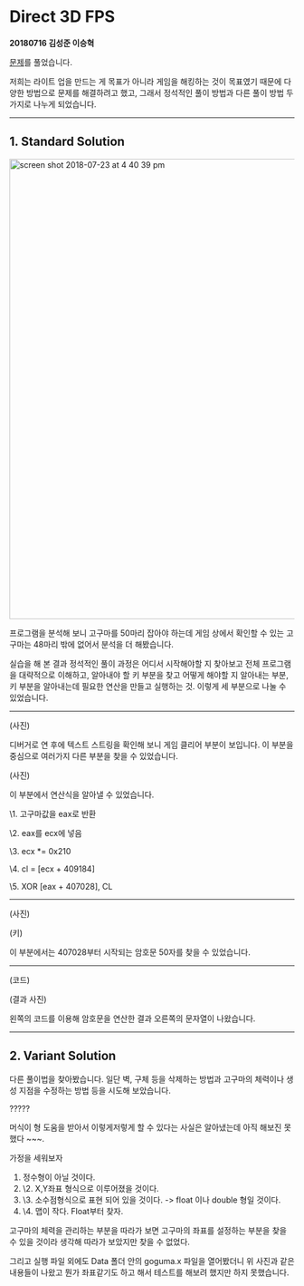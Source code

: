 # Direct 3D FPS

**20180716 김성준 이승혁**

[문제](http://reversing.kr/challenge.php)를 풀었습니다.

저희는 라이트 업을 만드는 게 목표가 아니라 게임을 해킹하는 것이 목표였기 때문에 다양한 방법으로 문제를 해결하려고 했고, 그래서 정석적인 풀이 방법과 다른 풀이 방법 두 가지로 나누게 되었습니다. 

------

## 1. Standard Solution

<img width="812" alt="screen shot 2018-07-23 at 4 40 39 pm" src="https://user-images.githubusercontent.com/40850499/43063584-3799a1e6-8e97-11e8-8879-0178dfbef18c.png">

프로그램을 분석해 보니 고구마를 50마리 잡아야 하는데 게임 상에서 확인할 수 있는 고구마는 48마리 밖에 없어서 분석을 더 해봤습니다.

실습을 해 본 결과 정석적인 풀이 과정은 어디서 시작해야할 지 찾아보고 전체 프로그램을 대략적으로 이해하고, 알아내야 할 키 부분을 찾고 어떻게 해야할 지 알아내는 부분, 키 부분을 알아내는데 필요한 연산을 만들고 실행하는 것. 이렇게 세 부분으로 나눌 수 있었습니다.

------

(사진)

디버거로 연 후에 텍스트 스트링을 확인해 보니 게임 클리어 부분이 보입니다. 이 부분을 중심으로 여러가지 다른 부분을 찾을 수 있었습니다.  

(사진)

이 부분에서 연산식을 알아낼 수 있었습니다.

\1. 고구마값을 eax로 반환

\2. eax를 ecx에 넣음

\3. ecx *= 0x210

\4. cl = [ecx + 409184]

\5. XOR [eax + 407028], CL

------

(사진)

(키)

이 부분에서는 407028부터 시작되는 암호문 50자를 찾을 수 있었습니다. 

------

(코드)

(결과 사진)

왼쪽의 코드를 이용해 암호문을 연산한 결과 오른쪽의 문자열이 나왔습니다. 

------

## 2. Variant Solution

다른 풀이법을 찾아봤습니다. 일단 벽, 구체 등을 삭제하는 방법과 고구마의 체력이나 생성 지점을 수정하는 방법 등을 시도해 보았습니다. 

?????

머식이 형 도움을 받아서 이렇게저렇게 할 수 있다는 사실은 알아냈는데 아직 해보진 못했다 ~~~.

가정을 세워보자 

1. 정수형이 아닐 것이다. 
2. \2. X,Y좌표 형식으로 이루어졌을 것이다. 
3. \3. 소수점형식으로 표현 되어 있을 것이다. -> float 이나 double 형일 것이다. 
4. \4. 맵이 작다. Float부터 찾자.

고구마의 체력을 관리하는 부분을 따라가 보면 고구마의 좌표를 설정하는 부분을 찾을 수 있을 것이라 생각해 따라가 보았지만 찾을 수 없었다.

그리고 실행 파일 외에도 Data 폴더 안의 goguma.x 파일을 열어봤더니 위 사진과 같은 내용들이 나왔고 뭔가 좌표같기도 하고 해서 테스트를 해보려 했지만 하지 못했습니다.

